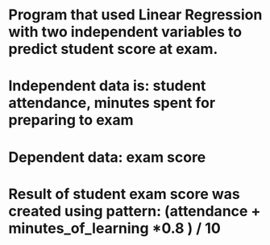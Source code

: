 # Program that used Linear Regression with two independent variables to predict student score at exam.
# Independent data is: student attendance, minutes spent for preparing to exam
# Dependent data: exam score
# Result of student exam score was created using pattern: (attendance + minutes_of_learning  *0.8 ) / 10
